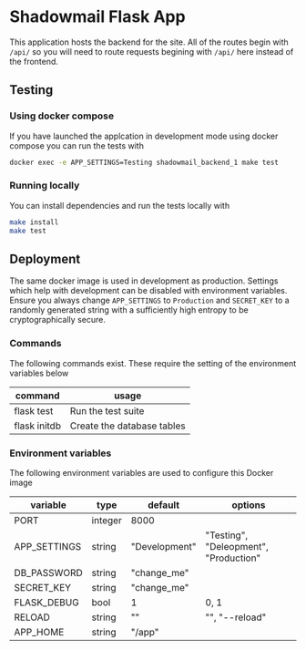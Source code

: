 # Shadowmail Flask App

This application hosts the backend for the site.  All of the routes begin with `/api/` so you will need to route requests begining with `/api/` here instead of the frontend.

## Testing

### Using docker compose

If you have launched the applcation in development mode using docker compose you can run the tests with

```bash
docker exec -e APP_SETTINGS=Testing shadowmail_backend_1 make test
```

### Running locally

You can install dependencies and run the tests locally with

```bash
make install
make test
```

## Deployment

The same docker image is used in development as production.  Settings which help with development can be disabled with environment variables.  Ensure you always change `APP_SETTINGS` to `Production` and `SECRET_KEY` to a randomly generated string with a sufficiently high entropy to be cryptographically secure.

### Commands

The following commands exist.  These require the setting of the environment variables below

| command      | usage                      |
|--------------|----------------------------|
| flask test   | Run the test suite         |
| flask initdb | Create the database tables |


### Environment variables

The following environment variables are used to configure this Docker image

| variable     | type    | default       | options                               |
|--------------|---------|---------------|---------------------------------------|
| PORT         | integer | 8000          |                                       |
| APP_SETTINGS | string  | "Development" | "Testing", "Deleopment", "Production" |
| DB_PASSWORD  | string  | "change_me"   |                                       |
| SECRET_KEY   | string  | "change_me"   |                                       |
| FLASK_DEBUG  | bool    | 1             | 0, 1                                  |
| RELOAD       | string  | ""            | "", "--reload"                        |
| APP_HOME     | string  | "/app"        |                                       |
